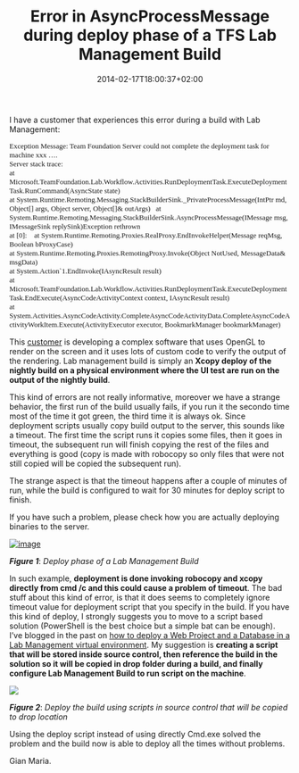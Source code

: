 ﻿---
title: "Error in AsyncProcessMessage during deploy phase of a TFS Lab Management Build"
description: ""
date: 2014-02-17T18:00:37+02:00
draft: false
tags: [Lab Management]
categories: [Lab Management]
---
I have a customer that experiences this error during a build with Lab Management:

<font face="Consolas" size="2">Exception Message: Team Foundation Server could not complete the deployment task for machine xxx ….<br>Server stack trace:&nbsp;&nbsp;&nbsp; <br>at Microsoft.TeamFoundation.Lab.Workflow.Activities.RunDeploymentTask.ExecuteDeploymentTask.RunCommand(AsyncState state)&nbsp;&nbsp; <br>at System.Runtime.Remoting.Messaging.StackBuilderSink._PrivateProcessMessage(IntPtr md, Object[] args, Object server, Object[]&amp; outArgs)&nbsp;&nbsp; at System.Runtime.Remoting.Messaging.StackBuilderSink.AsyncProcessMessage(IMessage msg, IMessageSink replySink)Exception rethrown <br>at [0]:&nbsp;&nbsp;&nbsp; at System.Runtime.Remoting.Proxies.RealProxy.EndInvokeHelper(Message reqMsg, Boolean bProxyCase)&nbsp;&nbsp; <br>at System.Runtime.Remoting.Proxies.RemotingProxy.Invoke(Object NotUsed, MessageData&amp; msgData)&nbsp;&nbsp; <br>at System.Action`1.EndInvoke(IAsyncResult result)&nbsp;&nbsp; <br>at Microsoft.TeamFoundation.Lab.Workflow.Activities.RunDeploymentTask.ExecuteDeploymentTask.EndExecute(AsyncCodeActivityContext context, IAsyncResult result)&nbsp;&nbsp; <br>at System.Activities.AsyncCodeActivity.CompleteAsyncCodeActivityData.CompleteAsyncCodeActivityWorkItem.Execute(ActivityExecutor executor, BookmarkManager bookmarkManager)</font>

This [customer](http://www.biesse.com/it/corporate) is developing a complex software that uses OpenGL to render on the screen and it uses lots of custom code to verify the output of the rendering. Lab management build is simply an **Xcopy deploy of the nightly build on a physical environment where the UI test are run on the output of the nightly build**.

This kind of errors are not really informative, moreover we have a strange behavior, the first run of the build usually fails, if you run it the secondo time most of the time it got green, the third time it is always ok. Since deployment scripts usually copy build output to the server, this sounds like a timeout. The first time the script runs it copies some files, then it goes in timeout, the subsequent run will finish copying the rest of the files and everything is good (copy is made with robocopy so only files that were not still copied will be copied the subsequent run).

The strange aspect is that the timeout happens after a couple of minutes of run, while the build is configured to wait for 30 minutes for deploy script to finish.

If you have such a problem, please check how you are actually deploying binaries to the server.

[![image](https://www.codewrecks.com/blog/wp-content/uploads/2014/02/image_thumb23.png "image")](https://www.codewrecks.com/blog/wp-content/uploads/2014/02/image23.png)

 ***Figure 1***: *Deploy phase of a Lab Management Build*

In such example,  **deployment is done invoking robocopy and xcopy directly from cmd /c and this could cause a problem of timeout**. The bad stuff about this kind of error, is that it does seems to completely ignore timeout value for deployment script that you specify in the build. If you have this kind of deploy, I strongly suggests you to move to a script based solution (PowerShell is the best choice but a simple bat can be enough). I’ve blogged in the past on [how to deploy a Web Project and a Database in a Lab Management virtual environment](http://www.codewrecks.com/blog/index.php/2010/06/29/deploy-a-solution-and-a-database-in-a-lab-management-virtual-environment/). My suggestion is  **creating a script that will be stored inside source control, then reference the build in the solution so it will be copied in drop folder during a build, and finally configure Lab Management Build to run script on the machine**.

![](https://www.codewrecks.com/blog/wp-content/uploads/2010/07/image_thumb6.png)

 ***Figure 2***: *Deploy the build using scripts in source control that will be copied to drop location*

Using the deploy script instead of using directly Cmd.exe solved the problem and the build now is able to deploy all the times without problems.

Gian Maria.
